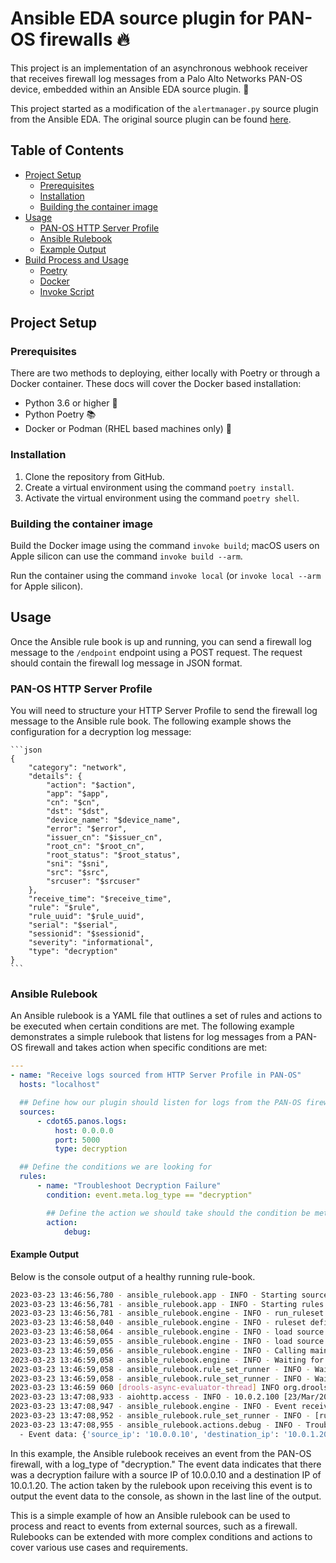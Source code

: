 # Ansible EDA source plugin for PAN-OS firewalls :fire:

This project is an implementation of an asynchronous webhook receiver that receives firewall log messages from a Palo Alto Networks PAN-OS device, embedded within an Ansible EDA source plugin. :key:

This project started as a modification of the `alertmanager.py` source plugin from the Ansible EDA. The original source plugin can be found [here](https://github.dev/ansible/event-driven-ansible/blob/main/plugins/event_source/alertmanager.py).

## Table of Contents

- [Project Setup](#project-setup)
  - [Prerequisites](#prerequisites)
  - [Installation](#installation)
  - [Building the container image](#building-the-container-image)
- [Usage](#usage)
  - [PAN-OS HTTP Server Profile](#pan-os-http-server-profile)
  - [Ansible Rulebook](#ansible-rulebook)
  - [Example Output](#example-output)
- [Build Process and Usage](#build-process-and-usage)
  - [Poetry](#poetry)
  - [Docker](#docker)
  - [Invoke Script](#invoke-script)

## Project Setup

### Prerequisites

There are two methods to deploying, either locally with Poetry or through a Docker container. These docs will cover the Docker based installation:

- Python 3.6 or higher :snake:
- Python Poetry :books:
- Docker or Podman (RHEL based machines only) :whale:

### Installation

1. Clone the repository from GitHub.
2. Create a virtual environment using the command `poetry install`.
3. Activate the virtual environment using the command `poetry shell`.

### Building the container image

Build the Docker image using the command `invoke build`; macOS users on Apple silicon can use the command `invoke build --arm`.

Run the container using the command `invoke local` (or `invoke local --arm` for Apple silicon).

## Usage

Once the Ansible rule book is up and running, you can send a firewall log message to the `/endpoint` endpoint using a POST request. The request should contain the firewall log message in JSON format.

### PAN-OS HTTP Server Profile

You will need to structure your HTTP Server Profile to send the firewall log message to the Ansible rule book. The following example shows the configuration for a decryption log message:

    ```json
    {
        "category": "network",
        "details": {
            "action": "$action",
            "app": "$app",
            "cn": "$cn",
            "dst": "$dst",
            "device_name": "$device_name",
            "error": "$error",
            "issuer_cn": "$issuer_cn",
            "root_cn": "$root_cn",
            "root_status": "$root_status",
            "sni": "$sni",
            "src": "$src",
            "srcuser": "$srcuser"
        },
        "receive_time": "$receive_time",
        "rule": "$rule",
        "rule_uuid": "$rule_uuid",
        "serial": "$serial",
        "sessionid": "$sessionid",
        "severity": "informational",
        "type": "decryption"
    }
    ```

### Ansible Rulebook

An Ansible rulebook is a YAML file that outlines a set of rules and actions to be executed when certain conditions are met. The following example demonstrates a simple rulebook that listens for log messages from a PAN-OS firewall and takes action when specific conditions are met:

```yaml
---
- name: "Receive logs sourced from HTTP Server Profile in PAN-OS"
  hosts: "localhost"

  ## Define how our plugin should listen for logs from the PAN-OS firewall
  sources:
      - cdot65.panos.logs:
          host: 0.0.0.0
          port: 5000
          type: decryption

  ## Define the conditions we are looking for
  rules:
      - name: "Troubleshoot Decryption Failure"
        condition: event.meta.log_type == "decryption"

        ## Define the action we should take should the condition be met
        action:
            debug:
```

#### Example Output

Below is the console output of a healthy running rule-book.

```bash
2023-03-23 13:46:56,780 - ansible_rulebook.app - INFO - Starting sources
2023-03-23 13:46:56,781 - ansible_rulebook.app - INFO - Starting rules
2023-03-23 13:46:56,781 - ansible_rulebook.engine - INFO - run_ruleset
2023-03-23 13:46:58,040 - ansible_rulebook.engine - INFO - ruleset define: {"name": "Receive logs sourced from HTTP Server Profile in PAN-OS", "hosts": ["localhost"], "sources": [{"EventSource": {"name": "cdot65.panos.logs", "source_name": "cdot65.panos.logs", "source_args": {"host": "0.0.0.0", "port": 5000, "type": "decryption"}, "source_filters": []}}], "rules": [{"Rule": {"name": "Troubleshoot Decryption Failure", "condition": {"AllCondition": [{"EqualsExpression": {"lhs": {"Event": "meta.log_type"}, "rhs": {"String": "decryption"}}}]}, "actions": [{"Action": {"action": "debug", "action_args": {}}}], "enabled": true}}]}
2023-03-23 13:46:58,064 - ansible_rulebook.engine - INFO - load source
2023-03-23 13:46:59,055 - ansible_rulebook.engine - INFO - load source filters
2023-03-23 13:46:59,056 - ansible_rulebook.engine - INFO - Calling main in cdot65.panos.logs
2023-03-23 13:46:59,058 - ansible_rulebook.engine - INFO - Waiting for all ruleset tasks to end
2023-03-23 13:46:59,058 - ansible_rulebook.rule_set_runner - INFO - Waiting for actions on events from Receive logs sourced from HTTP Server Profile in PAN-OS
2023-03-23 13:46:59,058 - ansible_rulebook.rule_set_runner - INFO - Waiting for events, ruleset: Receive logs sourced from HTTP Server Profile in PAN-OS
2023-03-23 13:46:59 060 [drools-async-evaluator-thread] INFO org.drools.ansible.rulebook.integration.api.io.RuleExecutorChannel - Async channel connected
2023-03-23 13:47:08,933 - aiohttp.access - INFO - 10.0.2.100 [23/Mar/2023:13:47:08 +0000] "POST / HTTP/1.1" 200 571 "-" "PAN-OS/10.1.0"
2023-03-23 13:47:08,947 - ansible_rulebook.engine - INFO - Event received: {'meta': {'log_type': 'decryption'}, 'event_data': {'source_ip': '10.0.0.10', 'destination_ip': '10.0.1.20', 'protocol': 'SSL', 'action': 'block', 'reason': 'decryption failure'}}
2023-03-23 13:47:08,952 - ansible_rulebook.rule_set_runner - INFO - [rule:Troubleshoot Decryption Failure] Action 'debug' triggered, event: {'meta': {'log_type': 'decryption'}, 'event_data': {'source_ip': '10.0.0.10', 'destination_ip': '10.0.1.20', 'protocol': 'SSL', 'action': 'block', 'reason': 'decryption failure'}}
2023-03-23 13:47:08,955 - ansible_rulebook.actions.debug - INFO - Troubleshoot Decryption Failure:
  - Event data: {'source_ip': '10.0.0.10', 'destination_ip': '10.0.1.20', 'protocol': 'SSL', 'action': 'block', 'reason': 'decryption failure'}
```

In this example, the Ansible rulebook receives an event from the PAN-OS firewall, with a log_type of "decryption." The event data indicates that there was a decryption failure with a source IP of 10.0.0.10 and a destination IP of 10.0.1.20. The action taken by the rulebook upon receiving this event is to output the event data to the console, as shown in the last line of the output.

This is a simple example of how an Ansible rulebook can be used to process and react to events from external sources, such as a firewall. Rulebooks can be extended with more complex conditions and actions to cover various use cases and requirements.
